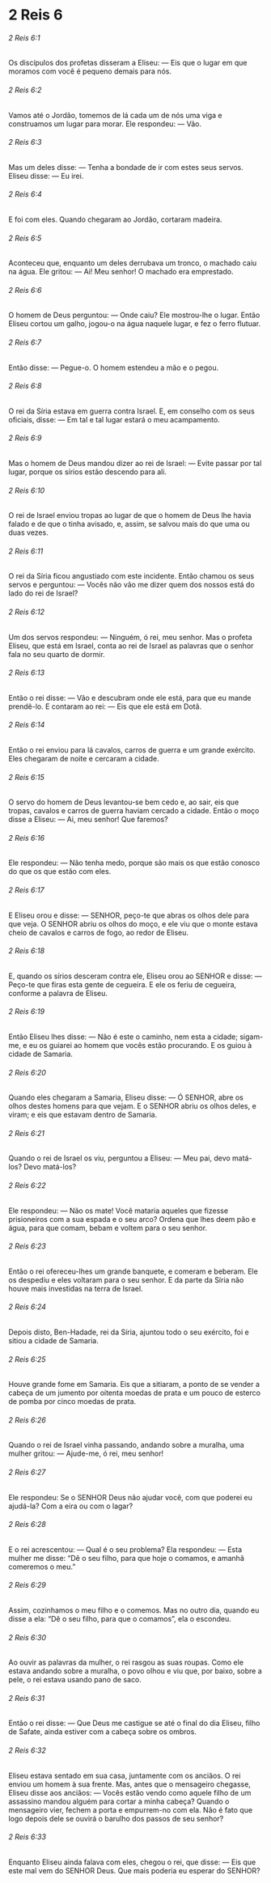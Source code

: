 # 2 Reis 6

###### 2 Reis 6:1

Os discípulos dos profetas disseram a Eliseu: — Eis que o lugar em que moramos com você é pequeno demais para nós.

###### 2 Reis 6:2

Vamos até o Jordão, tomemos de lá cada um de nós uma viga e construamos um lugar para morar. Ele respondeu: — Vão.

###### 2 Reis 6:3

Mas um deles disse: — Tenha a bondade de ir com estes seus servos. Eliseu disse: — Eu irei.

###### 2 Reis 6:4

E foi com eles. Quando chegaram ao Jordão, cortaram madeira.

###### 2 Reis 6:5

Aconteceu que, enquanto um deles derrubava um tronco, o machado caiu na água. Ele gritou: — Ai! Meu senhor! O machado era emprestado.

###### 2 Reis 6:6

O homem de Deus perguntou: — Onde caiu? Ele mostrou-lhe o lugar. Então Eliseu cortou um galho, jogou-o na água naquele lugar, e fez o ferro flutuar.

###### 2 Reis 6:7

Então disse: — Pegue-o. O homem estendeu a mão e o pegou.

###### 2 Reis 6:8

O rei da Síria estava em guerra contra Israel. E, em conselho com os seus oficiais, disse: — Em tal e tal lugar estará o meu acampamento.

###### 2 Reis 6:9

Mas o homem de Deus mandou dizer ao rei de Israel: — Evite passar por tal lugar, porque os sírios estão descendo para ali.

###### 2 Reis 6:10

O rei de Israel enviou tropas ao lugar de que o homem de Deus lhe havia falado e de que o tinha avisado, e, assim, se salvou mais do que uma ou duas vezes.

###### 2 Reis 6:11

O rei da Síria ficou angustiado com este incidente. Então chamou os seus servos e perguntou: — Vocês não vão me dizer quem dos nossos está do lado do rei de Israel?

###### 2 Reis 6:12

Um dos servos respondeu: — Ninguém, ó rei, meu senhor. Mas o profeta Eliseu, que está em Israel, conta ao rei de Israel as palavras que o senhor fala no seu quarto de dormir.

###### 2 Reis 6:13

Então o rei disse: — Vão e descubram onde ele está, para que eu mande prendê-lo. E contaram ao rei: — Eis que ele está em Dotã.

###### 2 Reis 6:14

Então o rei enviou para lá cavalos, carros de guerra e um grande exército. Eles chegaram de noite e cercaram a cidade.

###### 2 Reis 6:15

O servo do homem de Deus levantou-se bem cedo e, ao sair, eis que tropas, cavalos e carros de guerra haviam cercado a cidade. Então o moço disse a Eliseu: — Ai, meu senhor! Que faremos?

###### 2 Reis 6:16

Ele respondeu: — Não tenha medo, porque são mais os que estão conosco do que os que estão com eles.

###### 2 Reis 6:17

E Eliseu orou e disse: — SENHOR, peço-te que abras os olhos dele para que veja. O SENHOR abriu os olhos do moço, e ele viu que o monte estava cheio de cavalos e carros de fogo, ao redor de Eliseu.

###### 2 Reis 6:18

E, quando os sírios desceram contra ele, Eliseu orou ao SENHOR e disse: — Peço-te que firas esta gente de cegueira. E ele os feriu de cegueira, conforme a palavra de Eliseu.

###### 2 Reis 6:19

Então Eliseu lhes disse: — Não é este o caminho, nem esta a cidade; sigam-me, e eu os guiarei ao homem que vocês estão procurando. E os guiou à cidade de Samaria.

###### 2 Reis 6:20

Quando eles chegaram a Samaria, Eliseu disse: — Ó SENHOR, abre os olhos destes homens para que vejam. E o SENHOR abriu os olhos deles, e viram; e eis que estavam dentro de Samaria.

###### 2 Reis 6:21

Quando o rei de Israel os viu, perguntou a Eliseu: — Meu pai, devo matá-los? Devo matá-los?

###### 2 Reis 6:22

Ele respondeu: — Não os mate! Você mataria aqueles que fizesse prisioneiros com a sua espada e o seu arco? Ordena que lhes deem pão e água, para que comam, bebam e voltem para o seu senhor.

###### 2 Reis 6:23

Então o rei ofereceu-lhes um grande banquete, e comeram e beberam. Ele os despediu e eles voltaram para o seu senhor. E da parte da Síria não houve mais investidas na terra de Israel.

###### 2 Reis 6:24

Depois disto, Ben-Hadade, rei da Síria, ajuntou todo o seu exército, foi e sitiou a cidade de Samaria.

###### 2 Reis 6:25

Houve grande fome em Samaria. Eis que a sitiaram, a ponto de se vender a cabeça de um jumento por oitenta moedas de prata e um pouco de esterco de pomba por cinco moedas de prata.

###### 2 Reis 6:26

Quando o rei de Israel vinha passando, andando sobre a muralha, uma mulher gritou: — Ajude-me, ó rei, meu senhor!

###### 2 Reis 6:27

Ele respondeu: Se o SENHOR Deus não ajudar você, com que poderei eu ajudá-la? Com a eira ou com o lagar?

###### 2 Reis 6:28

E o rei acrescentou: — Qual é o seu problema? Ela respondeu: — Esta mulher me disse: “Dê o seu filho, para que hoje o comamos, e amanhã comeremos o meu.”

###### 2 Reis 6:29

Assim, cozinhamos o meu filho e o comemos. Mas no outro dia, quando eu disse a ela: “Dê o seu filho, para que o comamos”, ela o escondeu.

###### 2 Reis 6:30

Ao ouvir as palavras da mulher, o rei rasgou as suas roupas. Como ele estava andando sobre a muralha, o povo olhou e viu que, por baixo, sobre a pele, o rei estava usando pano de saco.

###### 2 Reis 6:31

Então o rei disse: — Que Deus me castigue se até o final do dia Eliseu, filho de Safate, ainda estiver com a cabeça sobre os ombros.

###### 2 Reis 6:32

Eliseu estava sentado em sua casa, juntamente com os anciãos. O rei enviou um homem à sua frente. Mas, antes que o mensageiro chegasse, Eliseu disse aos anciãos: — Vocês estão vendo como aquele filho de um assassino mandou alguém para cortar a minha cabeça? Quando o mensageiro vier, fechem a porta e empurrem-no com ela. Não é fato que logo depois dele se ouvirá o barulho dos passos de seu senhor?

###### 2 Reis 6:33

Enquanto Eliseu ainda falava com eles, chegou o rei, que disse: — Eis que este mal vem do SENHOR Deus. Que mais poderia eu esperar do SENHOR?

